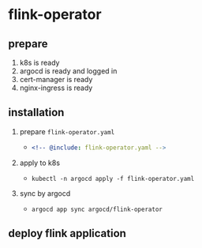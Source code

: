 # flink-operator

## prepare

1. k8s is ready
2. argocd is ready and logged in
3. cert-manager is ready
4. nginx-ingress is ready

## installation

1. prepare `flink-operator.yaml`
    * ```yaml
      <!-- @include: flink-operator.yaml -->
      ```
2. apply to k8s
    * ```shell
      kubectl -n argocd apply -f flink-operator.yaml
      ```
3. sync by argocd
    * ```shell
      argocd app sync argocd/flink-operator
      ```

## deploy flink application

<!-- TODO -->
